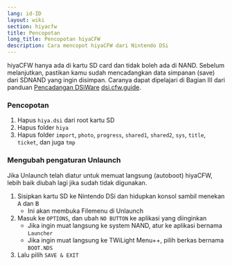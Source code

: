 ```yaml
---
lang: id-ID
layout: wiki
section: hiyacfw
title: Pencopotan
long_title: Pencopotan hiyaCFW
description: Cara mencopot hiyaCFW dari Nintendo DSi
---
```


hiyaCFW hanya ada di kartu SD card dan tidak boleh ada di NAND. Sebelum melanjutkan, pastikan kamu sudah mencadangkan data simpanan (save) dari SDNAND yang ingin disimpan. Caranya dapat dipelajari di Bagian III dari panduan [Pencadangan DSiWare](https://dsi.cfw.guide/dsiware-backups.html#section-iii---extracting-the-save-file-optional) [dsi.cfw.guide](https://dsi.cfw.guide).

### Pencopotan
1. Hapus `hiya.dsi` dari root kartu SD
1. Hapus folder `hiya`
1. Hapus folder `import`, `photo`, `progress`, `shared1`, `shared2`, `sys`, `title`, `ticket`, dan juga `tmp`

### Mengubah pengaturan Unlaunch

Jika Unlaunch telah diatur untuk memuat langsung (autoboot) hiyaCFW, lebih baik diubah lagi jika sudah tidak digunakan.

1. Sisipkan kartu SD ke Nintendo DSi dan hidupkan konsol sambil menekan <kbd class="face">A</kbd> dan <kbd class="face">B</kbd>
   - Ini akan membuka Filemenu di Unlaunch
1. Masuk ke `OPTIONS`, dan ubah `NO BUTTON` ke aplikasi yang diinginkan
   - Jika ingin muat langsung ke system NAND, atur ke aplikasi bernama `Launcher`
   - Jika ingin muat langsung ke TWiLight Menu++, pilih berkas bernama `BOOT.NDS`
1. Lalu pilih `SAVE & EXIT`

